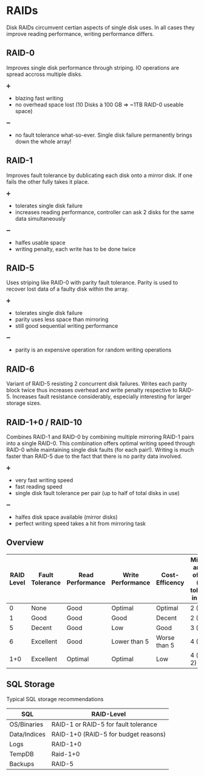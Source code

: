 # RAIDs
Disk RAIDs circumvent certian aspects of single disk uses. In all cases they improve reading performance, writing performance differs.

## RAID-0
Improves single disk performance through striping. IO operations are spread accross multiple disks.

:heavy_plus_sign: 
* blazing fast writing
* no overhead space lost (10 Disks à 100 GB => ~1TB RAID-0 useable space)

:heavy_minus_sign: 
* no fault tolerance what-so-ever. Single disk failure permanently brings down the whole array!

## RAID-1
Improves fault tolerance by dublicating each disk onto a mirror disk. If one fails the other fully takes it place.

:heavy_plus_sign: 
* tolerates single disk failure
* increases reading performance, controller can ask 2 disks for the same data simultaneously

:heavy_minus_sign: 
* halfes usable space
* writing penalty, each write has to be done twice

## RAID-5
Uses striping like RAID-0 with parity fault tolerance. Parity is used to recover lost data of a faulty disk within the array.

:heavy_plus_sign: 
* tolerates single disk failure
* parity uses less space than mirroring
* still good sequential writing performance

:heavy_minus_sign: 
* parity is an expensive operation for random writing operations

## RAID-6
Variant of RAID-5 resisting 2 concurrent disk failures. Writes each parity block twice thus increases overhead and write penalty respective to RAID-5.
Increases fault resistance considerably, especially interesting for larger storage sizes.

## RAID-1+0 / RAID-10
Combines RAID-1 and RAID-0 by combining multiple mirroring RAID-1 pairs into a single RAID-0. This combination offers optimal writing speed through RAID-0 while maintaining single disk faults (for each pair!). Writing is much faster than RAID-5 due to the fact that there is no parity data involved.

:heavy_plus_sign: 
* very fast writing speed
* fast reading speed
* single disk fault tolerance per pair (up to half of total disks in use)

:heavy_minus_sign: 
* halfes disk space available (mirror disks)
* perfect writing speed takes a hit from mirroring task

## Overview
RAID Level | Fault Tolerance | Read Performance | Write Performance | Cost-Efficency | Minimum amount of disks (fault tolerance in disks)
-----------|-----------------|------------------|-------------------|----------------|------------------------
0 | None | Good | Optimal | Optimal | 2  (0)
1 | Good | Good | Good | Decent | 2 (1)
5 | Decent | Good | Low | Good | 3 (1)
6 | Excellent | Good | Lower than 5 | Worse than 5 | 4 (2)
1+0 | Excellent | Optimal | Optimal | Low | 4 (up to 2)

## SQL Storage
Typical SQL storage recommendations

SQL | RAID-Level
----|-----------
OS/Binaries | RAID-1 or RAID-5 for fault tolerance
Data/Indices | RAID-1+0 (RAID-5 for budget reasons)
Logs | RAID-1+0
TempDB | Raid-1+0
Backups | RAID-5
